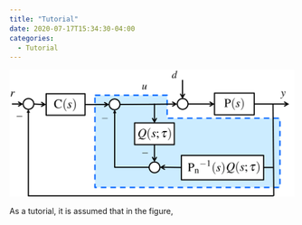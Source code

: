 ```yaml
---
title: "Tutorial"
date: 2020-07-17T15:34:30-04:00
categories:
  - Tutorial
---
```


<img src="https://github.com/do-dat/do-dat.github.io/blob/master/assets/images/DOB.png?raw=true" alt="Sublime's custom image"/>


As a tutorial, it is assumed that in the figure,

<script type="text/javascript" 
src="https://cdn.mathjax.org/mathjax/latest/MathJax.js?config=TeX-AMS_HTML">

- $C(s) = 2/(s+4)$,
- $P_n(s) = 5/(s-2)$,
- $P(s) = \beta_0/(s+\alpha_0)$, where $4\leq\beta_0\leq 10,\:-10\leq\alpha_0\leq 10$,
- $Q(s;\tau) = 1/(\tau s + 1) $.

</script>




